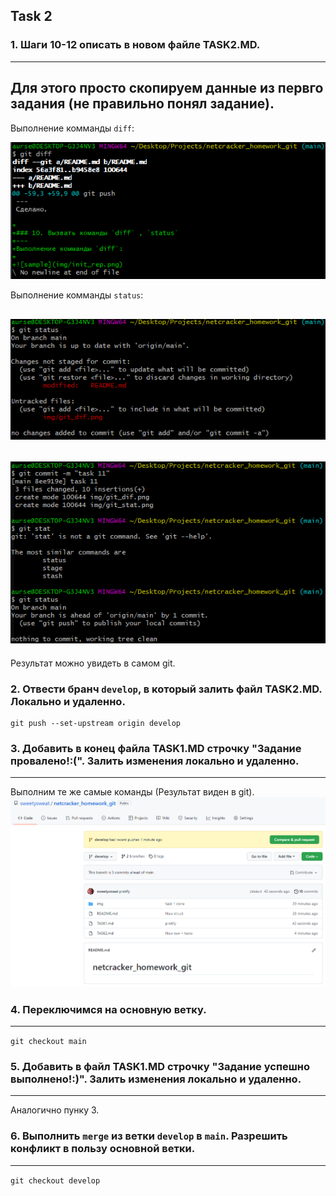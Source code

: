 ## Task 2
### 1. Шаги 10-12 описать в новом файле TASK2.MD.
---
Для этого просто скопируем данные из первго задания (не правильно понял задание).
---
Выполнение комманды `diff`:

![sample](img/git_dif.png)

Выполнение комманды `status`:

![sample](img/git_stat.png)
---
![sample](img/git_stat_after_commit.png)
---
Результат можно увидеть в самом git.
### 2. Отвести бранч `develop`, в который залить файл TASK2.MD. Локально и удаленно.
```
git push --set-upstream origin develop
```
### 3. Добавить в конец файла TASK1.MD строчку "Задание провалено!:(". Залить изменения локально и удаленно.
---
Выполним те же самые команды (Результат виден в git).
![sample](img/branch_dev.png)

### 4. Переключимся на основную ветку.
---
```git checkout main```

### 5. Добавить в файл TASK1.MD строчку "Задание успешно выполнено!:)". Залить изменения локально и удаленно.
---
Аналогично пунку 3.

### 6. Выполнить `merge` из ветки `develop` в `main`. Разрешить конфликт в пользу основной ветки.
---
```git checkout develop```